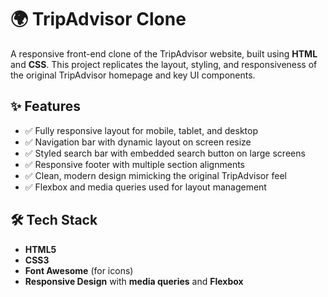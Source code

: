 # 🌍 TripAdvisor Clone

A responsive front-end clone of the TripAdvisor website, built using **HTML** and **CSS**. This project replicates the layout, styling, and responsiveness of the original TripAdvisor homepage and key UI components.

## ✨ Features

- ✅ Fully responsive layout for mobile, tablet, and desktop
- ✅ Navigation bar with dynamic layout on screen resize
- ✅ Styled search bar with embedded search button on large screens
- ✅ Responsive footer with multiple section alignments
- ✅ Clean, modern design mimicking the original TripAdvisor feel
- ✅ Flexbox and media queries used for layout management

## 🛠️ Tech Stack

- **HTML5**
- **CSS3**
- **Font Awesome** (for icons)
- **Responsive Design** with **media queries** and **Flexbox**
